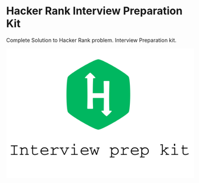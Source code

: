 # Hacker Rank Interview Preparation Kit
Complete Solution to Hacker Rank problem. Interview Preparation kit.

![](images/hr.png)
